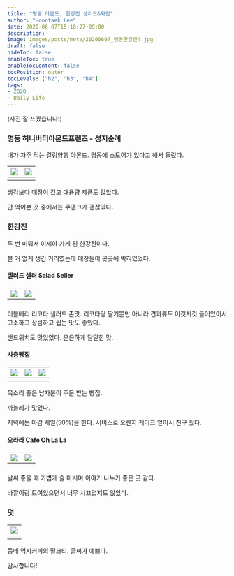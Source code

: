```yaml
---
title: "명동 아몬드, 한강진 샐러드&와인"
author: "Hoontaek Lee"
date: 2020-06-07T15:18:27+09:00
description:
image: images/posts/meta/20200607_명동한강진4.jpg
draft: false
hideToc: false
enableToc: true
enableTocContent: false
tocPosition: outer
tocLevels: ["h2", "h3", "h4"]
tags:
- 2020
- Daily Life
---
```


(사진 잘 쓰겠습니다!)



### 명동 허니버터아몬드프렌즈 - 성지순례

내가 자주 먹는 길림양행 아몬드. 명동에 스토어가 있다고 해서 들렀다.

| ![](/en/posts/20200607_명동한강진/20200607_명동한강진1.jpg) | ![](/en/posts/20200607_명동한강진/20200607_명동한강진2.jpg) |
| :---------------------------------------------------------: | ----------------------------------------------------------- |
|                                                             |                                                             |

생각보다 매장이 컸고 대용량 제품도 많았다.

안 먹어본 것 중에서는 쿠앤크가 괜찮았다.



### 한강진

두 번 미뤄서 이제야 가게 된 한강진이다.

볼 거 없게 생긴 거리였는데 매장들이 곳곳에 박혀있었다.



#### 샐러드 셀러 Salad Seller

| ![](/en/posts/20200607_명동한강진/20200607_명동한강진10.jpg) | ![](/en/posts/20200607_명동한강진/20200607_명동한강진4.jpg) |
| :----------------------------------------------------------: | ----------------------------------------------------------- |
|                                                              |                                                             |

더블베리 리코타 샐러드 존맛. 리코타랑 딸기뿐만 아니라 견과류도 이것저것 들어있어서 고소하고 상큼하고 씹는 맛도 좋았다.

샌드위치도 맛있었다. 은은하게 달달한 맛.



#### 사층빵집

| ![](/en/posts/20200607_명동한강진/20200607_명동한강진5.jpg) | ![](/en/posts/20200607_명동한강진/20200607_명동한강진6.jpg) | ![](/en/posts/20200607_명동한강진/20200607_명동한강진7jpg) |
| :---------------------------------------------------------: | ----------------------------------------------------------- | ---------------------------------------------------------- |
|                                                             |                                                             |                                                            |

목소리 좋은 남자분이 주문 받는 빵집.

까눌레가 맛있다.

저녁에는 마감 세일(50%)을 한다. 서비스로 오렌지 케이크 얻어서 친구 줬다.



#### 오라라 Cafe Oh La La

| ![](/en/posts/20200607_명동한강진/20200607_명동한강진8.jpg) | ![](/en/posts/20200607_명동한강진/20200607_명동한강진9.jpg) |
| :---------------------------------------------------------: | ----------------------------------------------------------- |
|                                                             |                                                             |

날씨 좋을 때 가볍게 술 마시며 이야기 나누기 좋은 곳 같다.

바깥이랑 트여있으면서 너무 시끄럽지도 않았다.



### 덧

| ![](/en/posts/20200607_명동한강진/20200607_명동한강진3.jpg) |
| :---------------------------------------------------------: |
|                                                             |

동네 역시커피의 밀크티. 글씨가 예쁘다.



감사합니다!